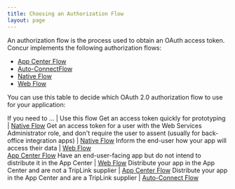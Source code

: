 ```yaml
---
title: Choosing an Authorization Flow
layout: page
---
```


An authorization flow is the process used to obtain an OAuth access token. Concur implements the following authorization flows:

*   [App Center Flow](https://developer.concur.com/node/712)
*   [Auto-ConnectFlow](https://developer.concur.com/node/745)
*   [Native Flow](https://developer.concur.com/node/711)
*   [Web Flow](https://developer.concur.com/node/494)

You can use this table to decide which OAuth 2.0 authorization flow to use
for your application:

If you need to ... | Use this flow
Get an access token quickly for prototyping | [Native Flow](https://developer.concur.com/node/711)
Get an access token for a user with the Web Services Administrator role, and don't require the user to assent (usually for back-office integration apps) | [Native Flow](https://developer.concur.com/node/711)
Inform the end-user how your app will access their data | [Web Flow](https://developer.concur.com/node/494) <br/> [App Center Flow](https://developer.concur.com/node/712)
Have an end-user-facing app but do not intend to distribute it in the App Center | [Web Flow](https://developer.concur.com/node/494)
Distribute your app in the App Center and are not a TripLink supplier | [App Center Flow](https://developer.concur.com/node/712)
Distribute your app in the App Center and are a TripLink supplier | [Auto-Connect Flow](https://developer.concur.com/node/745)
